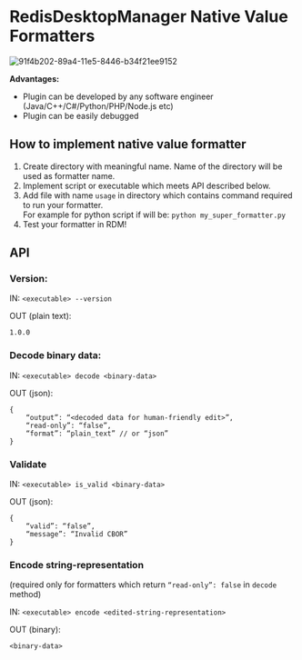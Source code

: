 # RedisDesktopManager Native Value Formatters

![91f4b202-89a4-11e5-8446-b34f21ee9152](https://cloud.githubusercontent.com/assets/1655867/20011127/315cb0c4-a2b3-11e6-8479-ae8a6d030f40.png)

**Advantages:**
- Plugin can be developed by any software engineer (Java/C++/C#/Python/PHP/Node.js etc)
- Plugin can be easily debugged

## How to implement native value formatter
1. Create directory with meaningful name. Name of the directory will be used as formatter name.
2. Implement script or executable which meets API described below. 
3. Add file with name `usage` in directory which contains command required to run your formatter. <br />
For example for python script if will be: `python my_super_formatter.py`
4. Test your formatter in RDM!

## API
### Version:

IN: `<executable> --version`

OUT (plain text):

```
1.0.0
```
### Decode binary data:  

IN: `<executable> decode <binary-data>`

OUT (json): 

```
{
    “output”: “<decoded data for human-friendly edit>”,
    “read-only”: “false”,
    “format”: “plain_text” // or “json”
}
```
### Validate

IN: `<executable> is_valid <binary-data>`

OUT (json): 

```
{
    “valid”: “false”,
    “message”: “Invalid CBOR”
}
```
### Encode string-representation 
(required only for formatters which return `“read-only”: false` in `decode` method)

IN: `<executable> encode <edited-string-representation>`

OUT (binary): 
```
<binary-data>
```
